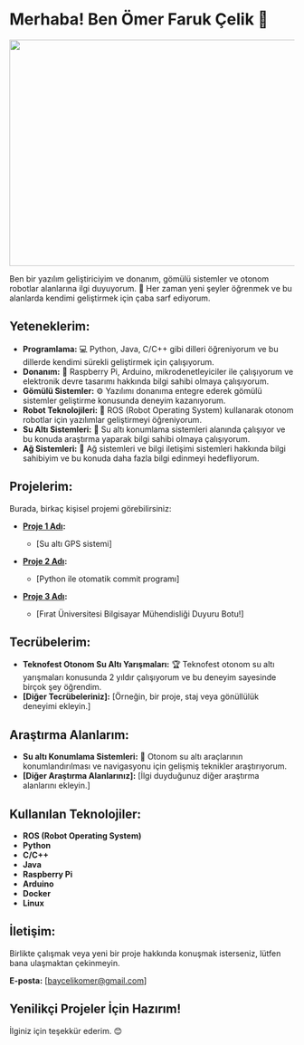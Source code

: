 #  Merhaba! Ben Ömer Faruk Çelik 👋

<img src="https://media1.giphy.com/media/v1.Y2lkPTc5MGI3NjExaWdiNHF2cXhodGlqYXg1NmNtZ21pbWtsZjRkaDN3ZDB2ZGtseHE1eiZlcD12MV9pbnRlcm5hbF9naWZfYnlfaWQmY3Q9Zw/2WuHHWbGt3fY4/giphy.gif" width="800" height="400">

Ben bir yazılım geliştiriciyim ve donanım, gömülü sistemler ve otonom robotlar alanlarına ilgi duyuyorum. 🚀 Her zaman yeni şeyler öğrenmek ve bu alanlarda kendimi geliştirmek için çaba sarf ediyorum. 

## Yeteneklerim:

* **Programlama:** 💻  Python, Java, C/C++  gibi dilleri öğreniyorum ve bu dillerde kendimi sürekli geliştirmek için çalışıyorum. 
* **Donanım:** 🔌  Raspberry Pi, Arduino, mikrodenetleyiciler ile çalışıyorum ve elektronik devre tasarımı hakkında bilgi sahibi olmaya çalışıyorum. 
* **Gömülü Sistemler:** ⚙️ Yazılımı donanıma entegre ederek gömülü sistemler geliştirme konusunda deneyim kazanıyorum. 
* **Robot Teknolojileri:** 🤖 ROS (Robot Operating System) kullanarak otonom robotlar için yazılımlar geliştirmeyi öğreniyorum.
* **Su Altı Sistemleri:** 🌊  Su altı konumlama sistemleri alanında çalışıyor ve bu konuda araştırma yaparak bilgi sahibi olmaya çalışıyorum.
* **Ağ Sistemleri:** 📡 Ağ sistemleri ve bilgi iletişimi sistemleri hakkında bilgi sahibiyim ve bu konuda daha fazla bilgi edinmeyi hedefliyorum.

## Projelerim:

Burada, birkaç kişisel projemi görebilirsiniz:

* **[Proje 1 Adı](https://github.com/OmerFaruk-Celik/AMKS_AUV_ATILAY):** 
    * [Su altı GPS sistemi]
    
* **[Proje 2 Adı](https://github.com/OmerFaruk-Celik/Python_OTO_COMMIT):** 
    * [Python ile otomatik commit programı] 

* **[Proje 3 Adı](https://github.com/OmerFaruk-Celik/FU_BM_DUYURULAR_BOT):** 
    * [Fırat Üniversitesi Bilgisayar Mühendisliği Duyuru Botu!]


## Tecrübelerim:

* **Teknofest Otonom Su Altı Yarışmaları:** 🏆  Teknofest otonom su altı yarışmaları konusunda 2 yıldır çalışıyorum ve bu deneyim sayesinde birçok şey öğrendim. 
* **[Diğer Tecrübeleriniz]:**  [Örneğin, bir proje, staj veya gönüllülük deneyimi ekleyin.]

## Araştırma Alanlarım:

* **Su altı Konumlama Sistemleri:** 🧭  Otonom su altı araçlarının konumlandırılması ve navigasyonu için gelişmiş teknikler araştırıyorum.
* **[Diğer Araştırma Alanlarınız]:**  [İlgi duyduğunuz diğer araştırma alanlarını ekleyin.]

## Kullanılan Teknolojiler:

* **ROS (Robot Operating System)**
* **Python**
* **C/C++**
* **Java**
* **Raspberry Pi**
* **Arduino**
* **Docker**
* **Linux**

## İletişim:

Birlikte çalışmak veya yeni bir proje hakkında konuşmak isterseniz, lütfen bana ulaşmaktan çekinmeyin.

**E-posta:** [baycelikomer@gmail.com]


## **Yenilikçi Projeler İçin Hazırım!**

İlginiz için teşekkür ederim. 😊
